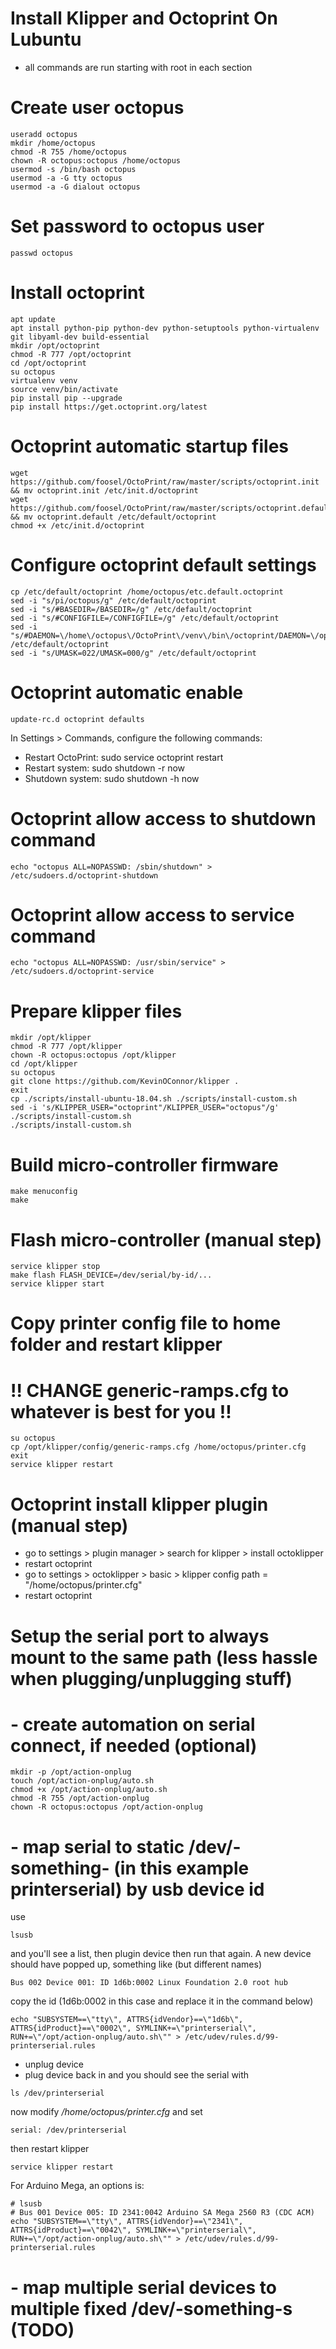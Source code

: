 # Install Klipper and Octoprint On Lubuntu

- all commands are run starting with root in each section

# Create user octopus
```
useradd octopus
mkdir /home/octopus
chmod -R 755 /home/octopus
chown -R octopus:octopus /home/octopus
usermod -s /bin/bash octopus
usermod -a -G tty octopus
usermod -a -G dialout octopus
```

# Set password to octopus user
```
passwd octopus
```

# Install octoprint
```
apt update
apt install python-pip python-dev python-setuptools python-virtualenv git libyaml-dev build-essential
mkdir /opt/octoprint
chmod -R 777 /opt/octoprint
cd /opt/octoprint
su octopus
virtualenv venv
source venv/bin/activate
pip install pip --upgrade
pip install https://get.octoprint.org/latest
```

# Octoprint automatic startup files
```
wget https://github.com/foosel/OctoPrint/raw/master/scripts/octoprint.init && mv octoprint.init /etc/init.d/octoprint
wget https://github.com/foosel/OctoPrint/raw/master/scripts/octoprint.default && mv octoprint.default /etc/default/octoprint
chmod +x /etc/init.d/octoprint
```

# Configure octoprint default settings
```
cp /etc/default/octoprint /home/octopus/etc.default.octoprint
sed -i "s/pi/octopus/g" /etc/default/octoprint
sed -i "s/#BASEDIR=/BASEDIR=/g" /etc/default/octoprint
sed -i "s/#CONFIGFILE=/CONFIGFILE=/g" /etc/default/octoprint
sed -i "s/#DAEMON=\/home\/octopus\/OctoPrint\/venv\/bin\/octoprint/DAEMON=\/opt\/octoprint\/venv\/bin\/octoprint/g" /etc/default/octoprint
sed -i "s/UMASK=022/UMASK=000/g" /etc/default/octoprint
```

# Octoprint automatic enable
```
update-rc.d octoprint defaults
```

In Settings > Commands, configure the following commands:
- Restart OctoPrint: sudo service octoprint restart
- Restart system: sudo shutdown -r now
- Shutdown system: sudo shutdown -h now

# Octoprint allow access to shutdown command
```
echo "octopus ALL=NOPASSWD: /sbin/shutdown" > /etc/sudoers.d/octoprint-shutdown
```

# Octoprint allow access to service command
```
echo "octopus ALL=NOPASSWD: /usr/sbin/service" > /etc/sudoers.d/octoprint-service
```

# Prepare klipper files
```
mkdir /opt/klipper
chmod -R 777 /opt/klipper
chown -R octopus:octopus /opt/klipper
cd /opt/klipper
su octopus
git clone https://github.com/KevinOConnor/klipper .
exit
cp ./scripts/install-ubuntu-18.04.sh ./scripts/install-custom.sh
sed -i 's/KLIPPER_USER="octoprint"/KLIPPER_USER="octopus"/g' ./scripts/install-custom.sh
./scripts/install-custom.sh
```

# Build micro-controller firmware
```
make menuconfig 
make
```

# Flash micro-controller (manual step)
```
service klipper stop
make flash FLASH_DEVICE=/dev/serial/by-id/...
service klipper start
```

# Copy printer config file to home folder and restart klipper
# !! CHANGE generic-ramps.cfg to whatever is best for you !!
```
su octopus
cp /opt/klipper/config/generic-ramps.cfg /home/octopus/printer.cfg
exit
service klipper restart
```

# Octoprint install klipper plugin (manual step)
- go to settings > plugin manager > search for klipper > install octoklipper
- restart octoprint
- go to settings > octoklipper > basic > klipper config path = "/home/octopus/printer.cfg"
- restart octoprint

# Setup the serial port to always mount to the same path (less hassle when plugging/unplugging stuff)

# - create automation on serial connect, if needed (optional)
```
mkdir -p /opt/action-onplug
touch /opt/action-onplug/auto.sh
chmod +x /opt/action-onplug/auto.sh
chmod -R 755 /opt/action-onplug
chown -R octopus:octopus /opt/action-onplug
```

# - map serial to static /dev/-something- (in this example printerserial) by usb device id
use
```
lsusb
```
and you'll see a list, then plugin device then run that again. A new device should have popped up, something like (but different names)
```
Bus 002 Device 001: ID 1d6b:0002 Linux Foundation 2.0 root hub
```
copy the id (1d6b:0002 in this case and replace it in the command below)
```
echo "SUBSYSTEM==\"tty\", ATTRS{idVendor}==\"1d6b\", ATTRS{idProduct}==\"0002\", SYMLINK+=\"printerserial\", RUN+=\"/opt/action-onplug/auto.sh\"" > /etc/udev/rules.d/99-printerserial.rules
```
- unplug device
- plug device back in and you should see the serial with
```
ls /dev/printerserial
```
now modify */home/octopus/printer.cfg* and set 
```
serial: /dev/printerserial
```
then restart klipper
```
service klipper restart
```


For Arduino Mega, an options is:
```
# lsusb
# Bus 001 Device 005: ID 2341:0042 Arduino SA Mega 2560 R3 (CDC ACM)
echo "SUBSYSTEM==\"tty\", ATTRS{idVendor}==\"2341\", ATTRS{idProduct}==\"0042\", SYMLINK+=\"printerserial\", RUN+=\"/opt/action-onplug/auto.sh\"" > /etc/udev/rules.d/99-printerserial.rules
```


# - map multiple serial devices to multiple fixed /dev/-something-s (TODO)


